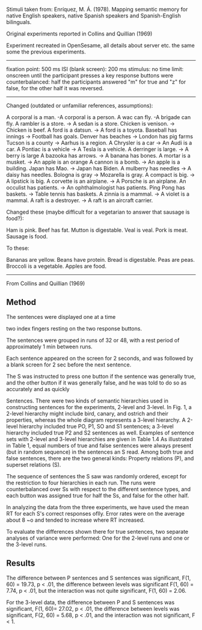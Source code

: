 Stimuli taken from: 
Enríquez, M. Á. (1978). Mapping semantic memory for native English speakers, native Spanish speakers and Spanish-English bilinguals.

Original experiments reported in Collins and Quillian (1969)

Experiment recreated in OpenSesame, all details about server etc. the same some the previous experiments.

---
fixation point: 500 ms
ISI (blank screen): 200 ms
stimulus: no time limit: onscreen until the participant presses a key
response buttons were counterbalanced: half the participants answered "m" for true and "z" for false, for the other half it was reversed.

---------------------------------------- 

Changed (outdated or unfamiliar references, assumptions):

A corporal is a man. -A corporal is a person.
A wac can fly. -A brigade can fly.
A rambler is a store. -> A sedan is a store.
Chicken is venison. -> Chicken is beef.
A ford is a datsun. -> A ford is a toyota.
Baseball has innings -> Football has goals.
Denver has beaches -> London has pig farms 
Tucson is a county -> Aarhus is a region.
A Chrysler is a car -> An Audi is a car.
A Pontiac is a vehicle -> A Tesla is a vehicle.
A derringer is large. -> A berry is large
A bazooka has arrows. -> A banana has bones.
A mortar is a musket. -> An apple is an orange
A cannon is a bomb. -> An apple is a building.
Japan has Mao. -> Japan has Biden.
A mulberry has needles -> A daisy has needles.
Bologna is gray -> Mozarella is gray.
A compact is big. -> A lipstick is big.
A corvette is an airplane. -> A Porsche is an airplane.
An occulist has patients. -> An ophthalmologist has patients.
Ping Pong has baskets. -> Table tennis has baskets.
A zinnia is a mammal. -> A violet is a mammal.
A raft is a destroyer. -> A raft is an aircraft carrier.




Changed these (maybe difficult for a vegetarian to answer that sausage is food?):

Ham is pink.
Beef has fat.
Mutton is digestable.
Veal is veal.
Pork is meat.
Sausage is food.


To these:

Bananas are yellow.
Beans have protein.
Bread is digestable.
Peas are peas.
Broccoli is a vegetable.
Apples are food.




---


From Collins and Quillian (1969)

## Method

The sentences were displayed one at a time

two index fingers resting on the two response buttons.

The sentences were grouped in runs of 32 or 48, with a rest
period of approximately 1 min between runs.

Each sentence appeared on the screen for 2 seconds, and was followed by
a blank screen for 2 sec before the next sentence.

The S was instructed to press one button if the sentence was
generally true, and the other button if it was generally false,
and he was told to do so as accurately and as quickly

Sentences. There were two kinds of semantic hierarchies used in
constructing sentences for the experiments, 2-level and 3-level.
In Fig. 1, a 2-level hierarchy might include bird, canary, and
ostrich and their properties, whereas the whole diagram
represents a 3-level hierarchy. A 2-level hierarchy included
true PO, P1, SO and S1 sentences; a 3-level hierarchy included
true P2 and S2 sentences as well. Examples of sentence sets with
2-level and 3-level hierarchies are given in Table 1.4 As
illustrated in Table 1, equal numbers of true and false
sentences were always present (but in random sequence) in the
sentences an S read. Among both true and false sentences, there
are the two general kinds: Property relations (P), and superset
relations (S).

The sequence of sentences the S saw was randomly ordered, except
for the restriction to four hierarchies in each run. The runs
were counterbalanced over Ss with respect to the different
sentence types, and each button was assigned true for half the
Ss, and false for the other half.

In analyzing the data from the three experiments, we have used
the mean RT for each S's correct responses oflly. Error rates were on the
average about 8 ~o and tended to increase where RT increased.

To evaluate the differences shown there for true sentences, two
separate analyses of variance were performed: One for the
2-level runs and one or the 3-level runs.

## Results

The difference between P sentences and S sentences was significant,
F(1, 60) = 19.73, p < .01, the difference between levels was
significant F(1, 60) = 7.74, p < .01, but the interaction was
not quite significant, F(1, 60) = 2.06.

For the 3-level data, the difference between P and S sentences
was significant, F(1, 60)= 27.02, p < .01, the difference
between levels was significant, F(2, 60) = 5.68, p < .01, and
the interaction was not significant, F < 1.